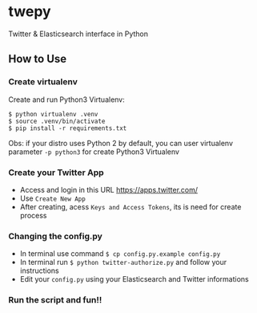 # twepy
Twitter &amp; Elasticsearch interface in Python


## How to Use

### Create virtualenv
Create and run Python3 Virtualenv:
```
$ python virtualenv .venv
$ source .venv/bin/activate
$ pip install -r requirements.txt
```

Obs: if your distro uses Python 2 by default, you can user virtualenv parameter `-p python3` for create Python3 Virtualenv


### Create your Twitter App

- Access and login in this URL https://apps.twitter.com/
- Use `Create New App`
- After creating, acess `Keys and Access Tokens`, its is need for create process

### Changing the config.py

- In terminal use command `$ cp config.py.example config.py`
- In terminal run `$ python twitter-authorize.py` and follow your instructions
- Edit your `config.py` using your Elasticsearch and Twitter informations

### Run the script and fun!!
